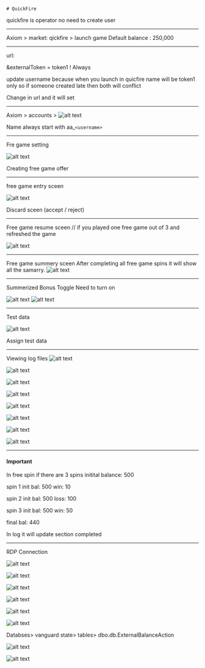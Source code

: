     # QuickFire

quickfire is operator 
no need to create user

---
Axiom > market: qickfire > launch game
Default balance : 250,000

--- 

url: 

&externalToken = token1
! Always

update username because when you launch in quicfire name will be token1 only so if someone created late then both will conflict

Change in url and it will set

---
Axiom > accounts > 
![alt text]({3392B12F-B1F0-4F93-8EE4-EEC30B31BA9D}.png)

Name always start with aa_`<username>`

---
Fre game setting 

![alt text]({8B076F88-5A65-4AF5-88F8-2C91A165612D}.png)

Creating free game offer 

---
free game entry sceen

![alt text]({C83318C2-0E68-4BA5-A5C2-1A7E40C71B44}.png)

Discard sceen (accept / reject)

---
Free game resume sceen
// if you played one free game out of 3 and refreshed the game

![alt text]({CAD3F425-C765-401A-8DD7-F67DD9FD2243}.png)

---

Free game summery sceen 
After completing all free game spins it will show all the samarry.
![alt text]({C42C4C59-20E9-48DB-9DEC-D428DBCD6F44}.png)

---
Summerized Bonus Toggle
Need to turn on

![alt text]({FD954172-D804-4CDE-B8D2-48B339676B8F}.png)
![alt text]({580FEEB3-79E9-49DE-82A8-3D4968A8F9E7}.png)

---

Test data

![alt text]({0A421A5A-7C12-462E-A0EA-EA611C864192}.png)

Assign test data

---

Viewing log files
![alt text]({125F18B9-F1D1-42B7-8EE0-6D24F4A9B0F1}.png)

![alt text]({37F4CF3E-D14F-43FE-8770-EA902960A8A6}.png)



![alt text]({0651421A-CD0A-4574-957A-D27EEB732368}.png)


![alt text]({13DC9D30-99AC-411C-8322-031460DDA980}.png)

![alt text]({A0F4427B-AC00-4799-A1C9-2EE3CCEBB1B4}.png)

![alt text]({49EF6DC5-B5A2-4016-B062-C0B65DFC942D}.png)

![alt text]({A7AE9340-FCCF-4363-B11D-5AC8962EFE7F}.png)

![alt text]({54AF82C6-8390-48FE-A608-CF99B847A2D4}.png)

---
#### Important

In free spin if there are 3 spins
initital balance: 500

spin 1
init bal: 500
win: 10

spin 2
init bal: 500
loss: 100

spin 3
init bal: 500
win: 50

final bal: 440


In log it will update section completed

---
RDP Connection


![alt text]({B224512A-13A3-4128-9596-61A5D3571A51}.png)

![alt text]({0876B6C3-A20C-426A-87F4-66B7D645838E}.png)

![alt text]({209BF032-9412-4628-B245-3E9185D1E0EB}.png)

![alt text]({F1A1D842-642E-4E36-BD1C-E7E2BFF7F3F0}.png)

![alt text]({B575B7A6-9701-4610-A1E4-1DCF471265FC}.png)

![alt text]({FB09D84E-5E69-466C-8828-AA1B71F5A842}.png) 

Databses> vanguard state> tables> 
dbo.db.ExternalBalanceAction

![alt text]({9BBF8B3B-4780-46C3-86C2-A393718BAE6C}.png)

![alt text]({B558C05E-E905-4CE7-9180-BDEBD91336E3}.png)


